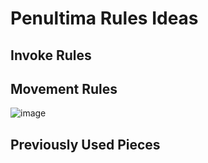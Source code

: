 # Penultima Rules Ideas

## Invoke Rules

## Movement Rules

![image](https://user-images.githubusercontent.com/7326939/125838886-7774056d-3cc4-493b-8dab-8daf879bd075.png)

## Previously Used Pieces

